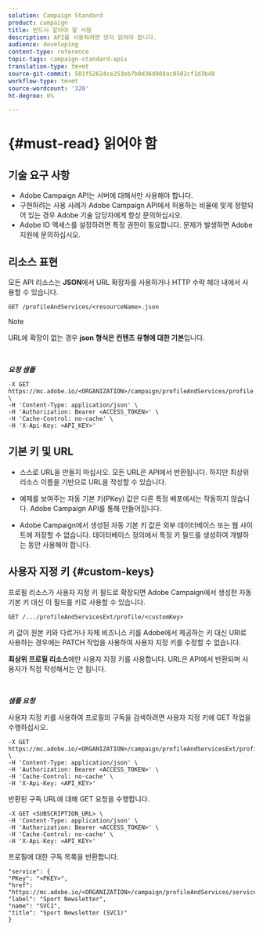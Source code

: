 ```yaml
---
solution: Campaign Standard
product: campaign
title: 반드시 알아야 할 사항
description: API를 사용하려면 먼저 읽어야 합니다.
audience: developing
content-type: reference
topic-tags: campaign-standard-apis
translation-type: tm+mt
source-git-commit: 501f52624ce253eb7b0d36d908ac8502cf1d3b48
workflow-type: tm+mt
source-wordcount: '320'
ht-degree: 0%

---
```



# {#must-read} 읽어야 함

## 기술 요구 사항

* Adobe Campaign API는 서버에 대해서만 사용해야 합니다.
* 구현하려는 사용 사례가 Adobe Campaign API에서 허용하는 비율에 맞게 정렬되어 있는 경우 Adobe 기술 담당자에게 항상 문의하십시오.
* Adobe IO 액세스를 설정하려면 특정 권한이 필요합니다. 문제가 발생하면 Adobe 지원에 문의하십시오.

## 리소스 표현

모든 API 리소스는 **JSON**&#x200B;에서 URL 확장자를 사용하거나 HTTP 수락 헤더 내에서 사용할 수 있습니다.

`GET /profileAndServices/<resourceName>.json`

>[!NOTE]
>
>URL에 확장이 없는 경우 **json 형식은 컨텐츠 유형에 대한 기본**&#x200B;입니다.

<br/>

***요청 샘플***

```
-X GET https://mc.adobe.io/<ORGANIZATION>/campaign/profileAndServices/profile.json \
-H 'Content-Type: application/json' \
-H 'Authorization: Bearer <ACCESS_TOKEN>' \
-H 'Cache-Control: no-cache' \
-H 'X-Api-Key: <API_KEY>'
```

## 기본 키 및 URL

* 스스로 URL을 만들지 마십시오. 모든 URL은 API에서 반환됩니다. 하지만 최상위 리소스 이름을 기반으로 URL을 작성할 수 있습니다.

* 예제를 보여주는 자동 기본 키(PKey) 값은 다른 특정 배포에서는 작동하지 않습니다. Adobe Campaign API를 통해 만들어집니다.

* Adobe Campaign에서 생성된 자동 기본 키 값은 외부 데이터베이스 또는 웹 사이트에 저장할 수 없습니다. 데이터베이스 정의에서 특정 키 필드를 생성하여 개발하는 동안 사용해야 합니다.

## 사용자 지정 키 {#custom-keys}

프로필 리소스가 사용자 지정 키 필드로 확장되면 Adobe Campaign에서 생성한 자동 기본 키 대신 이 필드를 키로 사용할 수 있습니다.

`GET /.../profileAndServicesExt/profile/<customKey>`

키 값이 원본 키와 다르거나 자체 비즈니스 키를 Adobe에서 제공하는 키 대신 URI로 사용하는 경우에는 PATCH 작업을 사용하여 사용자 지정 키를 수정할 수 없습니다.

**최상위 프로필 리소스**&#x200B;에만 사용자 지정 키를 사용합니다. URL은 API에서 반환되며 사용자가 직접 작성해서는 안 됩니다.

<br/>

***샘플 요청***

사용자 지정 키를 사용하여 프로필의 구독을 검색하려면 사용자 지정 키에 GET 작업을 수행하십시오.

```
-X GET https://mc.adobe.io/<ORGANIZATION>/campaign/profileAndServicesExt/profile/<customKey> \
-H 'Content-Type: application/json' \
-H 'Authorization: Bearer <ACCESS_TOKEN>' \
-H 'Cache-Control: no-cache' \
-H 'X-Api-Key: <API_KEY>'
```

반환된 구독 URL에 대해 GET 요청을 수행합니다.

```
-X GET <SUBSCRIPTION_URL> \
-H 'Content-Type: application/json' \
-H 'Authorization: Bearer <ACCESS_TOKEN>' \
-H 'Cache-Control: no-cache' \
-H 'X-Api-Key: <API_KEY>'
```

프로필에 대한 구독 목록을 반환합니다.

```
"service": {
"PKey": "<PKEY>",
"href": "https://mc.adobe.io/<ORGANIZATION>/campaign/profileAndServices/service/<PKEY>",
"label": "Sport Newsletter",
"name": "SVC1",
"title": "Sport Newsletter (SVC1)"
}
```

